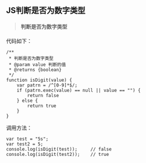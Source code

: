 ## JS判断是否为数字类型

> #### 判断是否为数字类型

代码如下：

~~~
/**
 * 判断是否为数字类型
 * @param value 判断的值
 * @returns {boolean}
 */
function isDigit(value) {
    var patrn = /^[0-9]*$/;
    if (patrn.exec(value) == null || value == "") {
        return false
    } else {
        return true
    }
}

~~~

调用方法：

~~~
var test = "5s";
var test2 = 5;
console.log(isDigit(test));		// false
console.log(isDigit(test2));	// true
~~~

